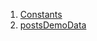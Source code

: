 

1. [Constants](demo_server_data_post_demo_data/demo_server_data_post_demo_data-library.html#constants)
2. [postsDemoData](demo_server_data_post_demo_data/postsDemoData-constant.html)
